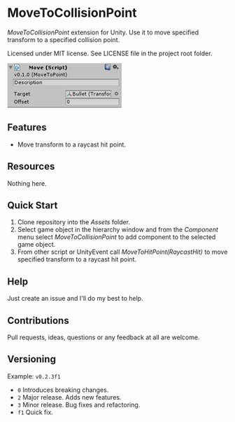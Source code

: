 ﻿# MoveToCollisionPoint

*MoveToCollisionPoint* extension for Unity. Use it to move specified transform to
a specified collision point.

Licensed under MIT license. See LICENSE file in the project root folder.

![MoveToCollisionPoint](/Resources/cover_screenshot.png?raw=true)

## Features

* Move transform to a raycast hit point.

## Resources

Nothing here.

## Quick Start

1. Clone repository into the *Assets* folder.
2. Select game object in the hierarchy window and from the *Component* menu
   select *MoveToCollisionPoint* to add component to the selected game object.
3. From other script or UnityEvent call *MoveToHitPoint(RaycastHit)* to move specified
transform to a raycast hit point.

## Help

Just create an issue and I'll do my best to help.

## Contributions

Pull requests, ideas, questions or any feedback at all are welcome.

## Versioning

Example: `v0.2.3f1`

- `0` Introduces breaking changes.
- `2` Major release. Adds new features.
- `3` Minor release. Bug fixes and refactoring.
- `f1` Quick fix.
